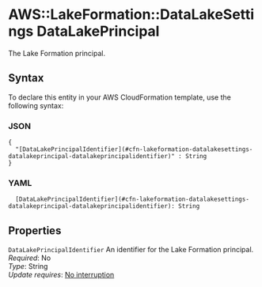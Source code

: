 # AWS::LakeFormation::DataLakeSettings DataLakePrincipal<a name="aws-properties-lakeformation-datalakesettings-datalakeprincipal"></a>

The Lake Formation principal\.

## Syntax<a name="aws-properties-lakeformation-datalakesettings-datalakeprincipal-syntax"></a>

To declare this entity in your AWS CloudFormation template, use the following syntax:

### JSON<a name="aws-properties-lakeformation-datalakesettings-datalakeprincipal-syntax.json"></a>

```
{
  "[DataLakePrincipalIdentifier](#cfn-lakeformation-datalakesettings-datalakeprincipal-datalakeprincipalidentifier)" : String
}
```

### YAML<a name="aws-properties-lakeformation-datalakesettings-datalakeprincipal-syntax.yaml"></a>

```
  [DataLakePrincipalIdentifier](#cfn-lakeformation-datalakesettings-datalakeprincipal-datalakeprincipalidentifier): String
```

## Properties<a name="aws-properties-lakeformation-datalakesettings-datalakeprincipal-properties"></a>

`DataLakePrincipalIdentifier`  <a name="cfn-lakeformation-datalakesettings-datalakeprincipal-datalakeprincipalidentifier"></a>
An identifier for the Lake Formation principal\.  
*Required*: No  
*Type*: String  
*Update requires*: [No interruption](https://docs.aws.amazon.com/AWSCloudFormation/latest/UserGuide/using-cfn-updating-stacks-update-behaviors.html#update-no-interrupt)